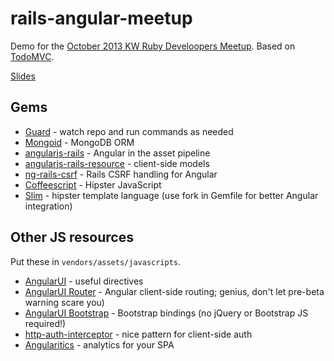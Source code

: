 rails-angular-meetup
====================

Demo for the [October 2013 KW Ruby Develoopers Meetup](http://www.meetup.com/kw-ruby-on-rails/events/141886962/). Based on [TodoMVC](http://todomvc.com/).

[Slides](https://docs.google.com/presentation/d/1MCBiW3EU0AKaS20mihNumgOp3odNWSgYkEocIflOyNM/edit?usp=sharing)

Gems
----

* [Guard](https://github.com/guard/guard) - watch repo and run commands as needed
* [Mongoid](http://mongoid.org/en/mongoid/index.html) - MongoDB ORM
* [angularjs-rails](https://github.com/hiravgandhi/angularjs-rails) - Angular in the asset pipeline
* [angularjs-rails-resource](https://github.com/FineLinePrototyping/angularjs-rails-resource) - client-side models
* [ng-rails-csrf](https://github.com/xrd/ng-rails-csrf) - Rails CSRF handling for Angular
* [Coffeescript](http://coffeescript.org/) - Hipster JavaScript
* [Slim](http://slim-lang.com/) - hipster template language (use fork in Gemfile for better Angular integration)

Other JS resources
------------------

Put these in `vendors/assets/javascripts`.

* [AngularUI](http://angular-ui.github.io/) - useful directives
* [AngularUI Router](https://github.com/angular-ui/ui-router) - Angular client-side routing; genius, don't let pre-beta warning scare you)
* [AngularUI Bootstrap](http://angular-ui.github.io/bootstrap/) - Bootstrap bindings (no jQuery or Bootstrap JS required!)
* [http-auth-interceptor](https://github.com/witoldsz/angular-http-auth) - nice pattern for client-side auth
* [Angularitics](https://github.com/luisfarzati/angulartics) - analytics for your SPA
